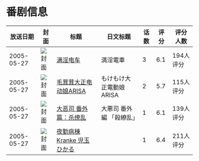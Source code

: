# 番剧信息

|放送日期|封面|标题|日文标题|话数|评分|评分人数|
|---|---|---|---|---|---|---|
|2005-05-27|![封面](https://bangumi.tv/img/no_icon_subject.png)|[满淫电车](https://bangumi.tv/subject/62477)|満淫電車|3|6.1|194人评分|
|2005-05-27|![封面](https://bangumi.tv/img/no_icon_subject.png)|[毛茸茸大正电动娘ARISA](https://bangumi.tv/subject/62484)|もけもけ大正電動娘ARISA|2|5.7|115人评分|
|2005-05-27|![封面](https://bangumi.tv/img/no_icon_subject.png)|[大恶司 番外篇：杀缭乱](https://bangumi.tv/subject/62499)|大悪司 番外編 「殺繚乱」|1|6.1|139人评分|
|2005-05-27|![封面](https://bangumi.tv/img/no_icon_subject.png)|[夜勤病棟 Kranke 児玉ひかる](https://bangumi.tv/subject/74395)||1|6.4|211人评分|
